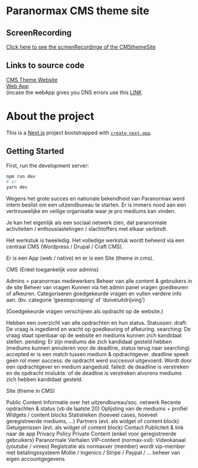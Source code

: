 <h1>Paranormax CMS theme site </h1>

<h2>ScreenRecording</h2>
<a href="https://vimeo.com/667284010">Click here to see the screenRecordinge of the CMSthemeSite</a>

<h2>Links to source code</h2>
<a href="https://github.com/NielsMoens/Werkstuk_CMSDEV_Paranormax-NielsMoens"> CMS Theme Website </a><br>
<a href="https://github.com/NielsMoens/Werkstuk_CMSDEV_ParanormaxApp-NielsMoens"> Web App </a><br>
(incase the webApp gives you DNS errors use this <a href="https://hardcore-swanson-20ef3a.netlify.app/"> LINK</a>

<h1>About the project</h1>

This is a [Next.js](https://nextjs.org/) project bootstrapped with [`create-next-app`](https://github.com/vercel/next.js/tree/canary/packages/create-next-app).

## Getting Started

First, run the development server:

```bash
npm run dev
# or
yarn dev
```
Wegens het grote succes en nationale bekendheid van Paranormax werd intern beslist om een uitzendbureau te starten.
Er is immers nood aan een vertrouwelijke en veilige organisatie waar je pro mediums kan vinden.

Je kan het eigenlijk als een sociaal netwerk zien, dat paranormale activiteiten / enthousiastelingen / slachtoffers met elkaar verbindt.

Het werkstuk is tweeledig. Het volledige werkstuk wordt beheerd via een centraal CMS (Wordpress / Drupal / Craft CMS).

Er is een App (web / native) en er is een Site (theme in cms).

CMS (Enkel toegankelijk voor admins)

Admins = paranormax medewerkers
Beheer van alle content & gebruikers in de site
Beheer van vragen
Kunnen via het admin panel vragen goedkeuren of afkeuren.
Categoriseren goedgekeurde vragen en vullen verdere info aan.
(bv. categorie ‘geestoproeping’ of ‘duiveluitdrijving’)

(Goedgekeurde vragen verschijnen als opdracht op de website.)

Hebben een overzicht van alle opdrachten en hun status.
Statussen:
draft:
De vraag is ingediend en wacht op goedkeuring of afkeuring.
searching:
De vraag staat openbaar op de website en mediums kunnen zich kandidaat stellen.
pending:
Er zijn mediums die zich kandidaat gesteld hebben (mediums kunnen annuleren voor de deadline, status terug naar searching)
accepted
er is een match tussen medium & opdrachtgever.
deadline speelt geen rol meer
success:
de opdracht werd succesvol uitgevoerd.
Wordt door een opdrachtgever en medium aangeduid.
failed:
de deadline is verstreken en de opdracht mislukte.
of de deadline is verstreken alvorens mediums zich hebben kandidaat gesteld.


Site (theme in CMS)

Public Content
Informatie over het uitzendbureau/soc. netwerk
Recente opdrachten & status (vb de laatste 20)
Oplijsting van de mediums + profiel
Widgets / content blocks
Statistieken (hoeveel cases, hoeveel geregistreerde mediums, ...)
Partners (evt. als widget of content block)
Getuigenissen (evt. als widget of content block)
Contact
Publiciteit & link naar de app
Privacy Policy
Private Content (enkel voor geregistreerde gebruikers)
Paranormale Verhalen
VIP-content (normax-xxl):
Videokanaal (youtube / vimeo)
Registratie als normaxxer (member)
wordt vip-member
met betalingssysteem
Mollie / Ingenico / Stripe / Paypal / ...
beheer van eigen accountgegevens


